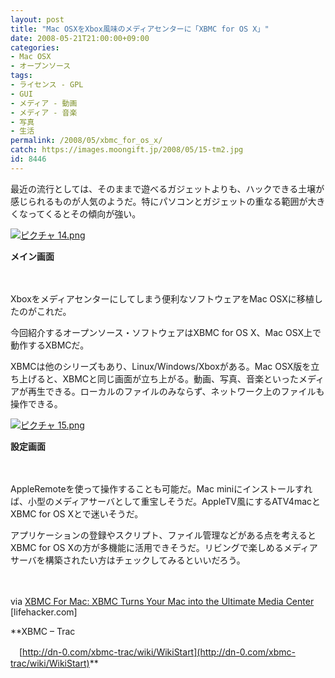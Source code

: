 ```yaml
---
layout: post
title: "Mac OSXをXbox風味のメディアセンターに「XBMC for OS X」"
date: 2008-05-21T21:00:00+09:00
categories:
- Mac OSX
- オープンソース
tags: 
- ライセンス - GPL
- GUI
- メディア - 動画
- メディア - 音楽
- 写真
- 生活
permalink: /2008/05/xbmc_for_os_x/
catch: https://images.moongift.jp/2008/05/15-tm2.jpg
id: 8446
---
```

最近の流行としては、そのままで遊べるガジェットよりも、ハックできる土壌が感じられるものが人気のようだ。特にパソコンとガジェットの重なる範囲が大きくなってくるとその傾向が強い。

  

[![ピクチャ 14.png](https://images.moongift.jp/2008/05/14-tm4.jpg)](https://images.moongift.jp/2008/05/144.jpg)  
  
**メイン画面**

  

　

  

Xboxをメディアセンターにしてしまう便利なソフトウェアをMac OSXに移植したのがこれだ。

  

今回紹介するオープンソース・ソフトウェアはXBMC for OS X、Mac OSX上で動作するXBMCだ。

  
  
<!--more-->  

XBMCは他のシリーズもあり、Linux/Windows/Xboxがある。Mac OSX版を立ち上げると、XBMCと同じ画面が立ち上がる。動画、写真、音楽といったメディアが再生できる。ローカルのファイルのみならず、ネットワーク上のファイルも操作できる。

  

[![ピクチャ 15.png](https://images.moongift.jp/2008/05/15-tm2.jpg)](https://images.moongift.jp/2008/05/152.jpg)  
  
**設定画面**

  

　

  

AppleRemoteを使って操作することも可能だ。Mac miniにインストールすれば、小型のメディアサーバとして重宝しそうだ。AppleTV風にするATV4macとXBMC for OS Xとで迷いそうだ。

  

アプリケーションの登録やスクリプト、ファイル管理などがある点を考えるとXBMC for OS Xの方が多機能に活用できそうだ。リビングで楽しめるメディアサーバを構築されたい方はチェックしてみるといいだろう。

  

　

  

via [XBMC For Mac: XBMC Turns Your Mac into the Ultimate Media Center](http://lifehacker.com/389217/xbmc-turns-your-mac-into-the-ultimate-media-center) [lifehacker.com]

  

**XBMC – Trac  
  
　[http://dn-0.com/xbmc-trac/wiki/WikiStart](http://dn-0.com/xbmc-trac/wiki/WikiStart)**

  
